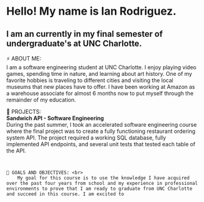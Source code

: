 <!--
**ianrodriguez777/ianrodriguez777** is a ✨ _special_ ✨ repository because its `README.md` (this file) appears on your GitHub profile.
**ASSIGNMENT REQUIRES: ABOUT ME , PROJECT SECTION , GOALS AND OBJECTIVES SECTION**


- 🔭 I’m currently working on ...
- 🌱 I’m currently learning ...
- 👯 I’m looking to collaborate on ...
- 🤔 I’m looking for help with ...
- 💬 Ask me about ...
- 📫 How to reach me: ...
- 😄 Pronouns: ...
- ⚡ Fun fact: ...
-->
<h1> Hello! My name is Ian Rodriguez. </h1>
<h2> I am an currently in my final semester of undergraduate's at UNC Charlotte. </h2>

<p>
⚡ ABOUT ME: <br>
    I am a software engineering student at UNC Charlotte. I enjoy playing video games, spending time in nature, and learning about art history. One of my favorite hobbies is traveling to different cities and visiting the local museums that new places have to offer. I have been working at Amazon as a warehouse associate for almost 6 months now to put myself through the remainder of my education.

🔭 PROJECTS: <br>
    <b> Sandwich API - Software Engineering </b> <br>
    During the past summer, I took an accelerated software engineering course where the final project was to create a fully functioning restaurant ordering system API. The project required a working SQL database, fully implemented API endpoints, and several unit tests that tested each table of the API. <br>
    
```    Tech Stack: SQL, Python, Pytest


🌱 GOALS AND OBJECTIVES: <br>
    My goal for this course is to use the knowledge I have acquired over the past four years from school and my experience in professional environments to prove that I am ready to graduate from UNC Charlotte and succeed in this course. I am excited to 
